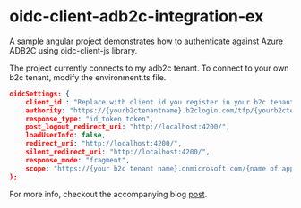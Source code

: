 # oidc-client-adb2c-integration-ex
A sample angular project demonstrates how to authenticate against Azure ADB2C using oidc-client-js library.


The project currently connects to my adb2c tenant. To connect to your own b2c tenant, modify the environment.ts file. 

```json
oidcSettings: { 
    client_id : "Replace with client id you register in your b2c tenant for this angular application", 
    authority: "https://{yourb2ctenantname}.b2clogin.com/tfp/{yourb2ctenantname}.onmicrosoft.com/{yourb2cpolicy}/v2.0/", 
    response_type: "id_token token", 
    post_logout_redirect_uri: "http://localhost:4200/", 
    loadUserInfo: false,
    redirect_uri: "http://localhost:4200/", 
    silent_redirect_uri: "http://localhost:4200/", 
    response_mode: "fragment", 
    scope: "https://{your b2c tenant name}.onmicrosoft.com/{name of app you registered in b2c for your web api}/user_impersonation openid profile" }
};
```

For more info, checkout the accompanying blog [post](https://www.taithienbo.com/how-to-authenticate-user-against-azure-adb2c-from-angular-app-using-oidc-client-js/).
